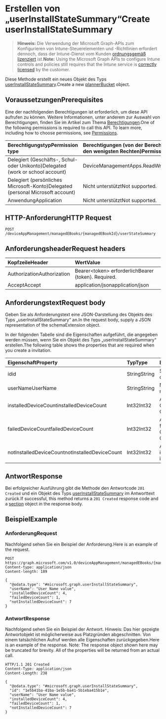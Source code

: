 # <a name="create-userinstallstatesummary"></a><span data-ttu-id="5eead-101">Erstellen von „userInstallStateSummary“</span><span class="sxs-lookup"><span data-stu-id="5eead-101">Create userInstallStateSummary</span></span>

> <span data-ttu-id="5eead-102">**Hinweis:** Die Verwendung der Microsoft Graph-APIs zum Konfigurieren von Intune-Steuerelementen und -Richtlinien erfordert dennoch, dass der Intune-Dienst vom Kunden [ordnungsgemäß lizenziert](https://go.microsoft.com/fwlink/?linkid=839381) ist.</span><span class="sxs-lookup"><span data-stu-id="5eead-102">**Note:** Using the Microsoft Graph APIs to configure Intune controls and policies still requires that the Intune service is [correctly licensed](https://go.microsoft.com/fwlink/?linkid=839381) by the customer.</span></span>

<span data-ttu-id="5eead-103">Diese Methode erstellt ein neues Objekt des Typs [userInstallStateSummary](../resources/intune_books_userinstallstatesummary.md).</span><span class="sxs-lookup"><span data-stu-id="5eead-103">Create a new [plannerBucket](../resources/intune_books_userinstallstatesummary.md) object.</span></span>
## <a name="prerequisites"></a><span data-ttu-id="5eead-104">Voraussetzungen</span><span class="sxs-lookup"><span data-stu-id="5eead-104">Prerequisites</span></span>
<span data-ttu-id="5eead-p101">Eine der nachfolgenden Berechtigungen ist erforderlich, um diese API aufrufen zu können. Weitere Informationen, unter anderem zur Auswahl von Berechtigungen, finden Sie im Artikel zum Thema [Berechtigungen](../../../concepts/permissions_reference.md).</span><span class="sxs-lookup"><span data-stu-id="5eead-p101">One of the following permissions is required to call this API. To learn more, including how to choose permissions, see [Permissions](../../../concepts/permissions_reference.md).</span></span>

|<span data-ttu-id="5eead-107">Berechtigungstyp</span><span class="sxs-lookup"><span data-stu-id="5eead-107">Permission type</span></span>|<span data-ttu-id="5eead-108">Berechtigungen (von der Berechtigung mit den meisten Rechten zu der mit den wenigsten Rechten)</span><span class="sxs-lookup"><span data-stu-id="5eead-108">Permissions (from least to most privileged)</span></span>|
|:---|:---|
|<span data-ttu-id="5eead-109">Delegiert (Geschäfts-, Schul- oder Unikonto)</span><span class="sxs-lookup"><span data-stu-id="5eead-109">Delegated (work or school account)</span></span>|<span data-ttu-id="5eead-110">DeviceManagementApps.ReadWrite.All</span><span class="sxs-lookup"><span data-stu-id="5eead-110">DeviceManagementApps.ReadWrite.All</span></span>|
|<span data-ttu-id="5eead-111">Delegiert (persönliches Microsoft-Konto)</span><span class="sxs-lookup"><span data-stu-id="5eead-111">Delegated (personal Microsoft account)</span></span>|<span data-ttu-id="5eead-112">Nicht unterstützt</span><span class="sxs-lookup"><span data-stu-id="5eead-112">Not supported.</span></span>|
|<span data-ttu-id="5eead-113">Anwendung</span><span class="sxs-lookup"><span data-stu-id="5eead-113">Application</span></span>|<span data-ttu-id="5eead-114">Nicht unterstützt</span><span class="sxs-lookup"><span data-stu-id="5eead-114">Not supported.</span></span>|

## <a name="http-request"></a><span data-ttu-id="5eead-115">HTTP-Anforderung</span><span class="sxs-lookup"><span data-stu-id="5eead-115">HTTP Request</span></span>
<!-- {
  "blockType": "ignored"
}
-->
``` http
POST /deviceAppManagement/managedEBooks/{managedEBookId}/userStateSummary
```

## <a name="request-headers"></a><span data-ttu-id="5eead-116">Anforderungsheader</span><span class="sxs-lookup"><span data-stu-id="5eead-116">Request headers</span></span>
|<span data-ttu-id="5eead-117">Kopfzeile</span><span class="sxs-lookup"><span data-stu-id="5eead-117">Header</span></span>|<span data-ttu-id="5eead-118">Wert</span><span class="sxs-lookup"><span data-stu-id="5eead-118">Value</span></span>|
|:---|:---|
|<span data-ttu-id="5eead-119">Authorization</span><span class="sxs-lookup"><span data-stu-id="5eead-119">Authorization</span></span>|<span data-ttu-id="5eead-120">Bearer&lt;token&gt; erforderlich</span><span class="sxs-lookup"><span data-stu-id="5eead-120">Bearer {token}. Required.</span></span>|
|<span data-ttu-id="5eead-121">Accept</span><span class="sxs-lookup"><span data-stu-id="5eead-121">Accept</span></span>|<span data-ttu-id="5eead-122">application/json</span><span class="sxs-lookup"><span data-stu-id="5eead-122">application/json</span></span>|

## <a name="request-body"></a><span data-ttu-id="5eead-123">Anforderungstext</span><span class="sxs-lookup"><span data-stu-id="5eead-123">Request body</span></span>
<span data-ttu-id="5eead-124">Geben Sie als Anforderungstext eine JSON-Darstellung des Objekts des Typs „userInstallStateSummary“ an.</span><span class="sxs-lookup"><span data-stu-id="5eead-124">In the request body, supply a JSON representation of the schemaExtension object.</span></span>

<span data-ttu-id="5eead-125">In der folgenden Tabelle sind die Eigenschaften aufgeführt, die angegeben werden müssen, wenn Sie ein Objekt des Typs „userInstallStateSummary“ erstellen.</span><span class="sxs-lookup"><span data-stu-id="5eead-125">The following table shows the properties that are required when you create a invitation.</span></span>

|<span data-ttu-id="5eead-126">Eigenschaft</span><span class="sxs-lookup"><span data-stu-id="5eead-126">Property</span></span>|<span data-ttu-id="5eead-127">Typ</span><span class="sxs-lookup"><span data-stu-id="5eead-127">Type</span></span>|<span data-ttu-id="5eead-128">Beschreibung</span><span class="sxs-lookup"><span data-stu-id="5eead-128">Description</span></span>|
|:---|:---|:---|
|<span data-ttu-id="5eead-129">id</span><span class="sxs-lookup"><span data-stu-id="5eead-129">id</span></span>|<span data-ttu-id="5eead-130">String</span><span class="sxs-lookup"><span data-stu-id="5eead-130">String</span></span>|<span data-ttu-id="5eead-131">Schlüssel der Entität</span><span class="sxs-lookup"><span data-stu-id="5eead-131">Key of the setting.</span></span>|
|<span data-ttu-id="5eead-132">userName</span><span class="sxs-lookup"><span data-stu-id="5eead-132">UserName</span></span>|<span data-ttu-id="5eead-133">String</span><span class="sxs-lookup"><span data-stu-id="5eead-133">String</span></span>|<span data-ttu-id="5eead-134">Name des Benutzers</span><span class="sxs-lookup"><span data-stu-id="5eead-134">User name.</span></span>|
|<span data-ttu-id="5eead-135">installedDeviceCount</span><span class="sxs-lookup"><span data-stu-id="5eead-135">installedDeviceCount</span></span>|<span data-ttu-id="5eead-136">Int32</span><span class="sxs-lookup"><span data-stu-id="5eead-136">Int32</span></span>|<span data-ttu-id="5eead-137">Anzahl der installierten Geräte</span><span class="sxs-lookup"><span data-stu-id="5eead-137">Installed Device Count.</span></span>|
|<span data-ttu-id="5eead-138">failedDeviceCount</span><span class="sxs-lookup"><span data-stu-id="5eead-138">failedDeviceCount</span></span>|<span data-ttu-id="5eead-139">Int32</span><span class="sxs-lookup"><span data-stu-id="5eead-139">Int32</span></span>|<span data-ttu-id="5eead-140">Anzahl der fehlgeschlagenen Geräte</span><span class="sxs-lookup"><span data-stu-id="5eead-140">Failed Device Count.</span></span>|
|<span data-ttu-id="5eead-141">notInstalledDeviceCount</span><span class="sxs-lookup"><span data-stu-id="5eead-141">notInstalledDeviceCount</span></span>|<span data-ttu-id="5eead-142">Int32</span><span class="sxs-lookup"><span data-stu-id="5eead-142">Int32</span></span>|<span data-ttu-id="5eead-143">Anzahl der nicht installierten Geräte</span><span class="sxs-lookup"><span data-stu-id="5eead-143">Not installed device count.</span></span>|



## <a name="response"></a><span data-ttu-id="5eead-144">Antwort</span><span class="sxs-lookup"><span data-stu-id="5eead-144">Response</span></span>
<span data-ttu-id="5eead-145">Bei erfolgreicher Ausführung gibt die Methode den Antwortcode `201 Created` und ein Objekt des Typs [userInstallStateSummary](../resources/intune_books_userinstallstatesummary.md) im Antworttext zurück.</span><span class="sxs-lookup"><span data-stu-id="5eead-145">If successful, this method returns a `201 Created` response code and a [section](../resources/intune_books_userinstallstatesummary.md) object in the response body.</span></span>

## <a name="example"></a><span data-ttu-id="5eead-146">Beispiel</span><span class="sxs-lookup"><span data-stu-id="5eead-146">Example</span></span>
### <a name="request"></a><span data-ttu-id="5eead-147">Anforderung</span><span class="sxs-lookup"><span data-stu-id="5eead-147">Request</span></span>
<span data-ttu-id="5eead-148">Nachfolgend sehen Sie ein Beispiel der Anforderung.</span><span class="sxs-lookup"><span data-stu-id="5eead-148">Here is an example of the request.</span></span>
``` http
POST https://graph.microsoft.com/v1.0/deviceAppManagement/managedEBooks/{managedEBookId}/userStateSummary
Content-type: application/json
Content-length: 189

{
  "@odata.type": "#microsoft.graph.userInstallStateSummary",
  "userName": "User Name value",
  "installedDeviceCount": 4,
  "failedDeviceCount": 1,
  "notInstalledDeviceCount": 7
}
```

### <a name="response"></a><span data-ttu-id="5eead-149">Antwort</span><span class="sxs-lookup"><span data-stu-id="5eead-149">Response</span></span>
<span data-ttu-id="5eead-p102">Nachfolgend sehen Sie ein Beispiel der Antwort. Hinweis: Das hier gezeigte Antwortobjekt ist möglicherweise aus Platzgründen abgeschnitten. Von einem tatsächlichen Aufruf werden alle Eigenschaften zurückgegeben.</span><span class="sxs-lookup"><span data-stu-id="5eead-p102">Here is an example of the response. Note: The response object shown here may be truncated for brevity. All of the properties will be returned from an actual call.</span></span>
``` http
HTTP/1.1 201 Created
Content-Type: application/json
Content-Length: 238

{
  "@odata.type": "#microsoft.graph.userInstallStateSummary",
  "id": "1e5b41ba-41ba-1e5b-ba41-5b1eba415b1e",
  "userName": "User Name value",
  "installedDeviceCount": 4,
  "failedDeviceCount": 1,
  "notInstalledDeviceCount": 7
}
```



